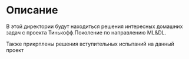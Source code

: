 # Описание

В этой директории будут находиться решения интересных домашних задач с проекта Тинькофф.Поколение по направлению ML&DL.

Также прикрплены решения вступительных испытаний на данный проект
